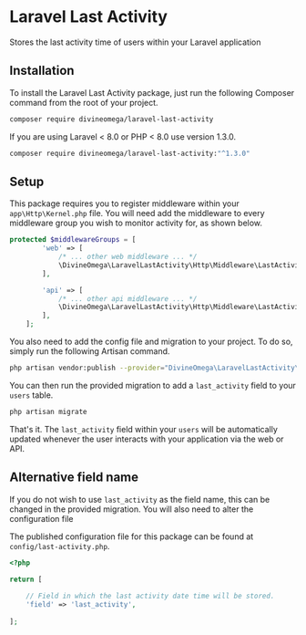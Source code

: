 # Laravel Last Activity
Stores the last activity time of users within your Laravel application


## Installation

To install the Laravel Last Activity package, just run
the following Composer command from the root of your
project.

```bash
composer require divineomega/laravel-last-activity
```

If you are using Laravel < 8.0 or PHP < 8.0 use version 1.3.0.

```bash
composer require divineomega/laravel-last-activity:"^1.3.0"
```

## Setup

This package requires you to register middleware within 
your `app\Http\Kernel.php` file. You will need add the 
middleware to every middleware group you wish to monitor
activity for, as shown below.

```php
protected $middlewareGroups = [
        'web' => [
            /* ... other web middleware ... */
            \DivineOmega\LaravelLastActivity\Http\Middleware\LastActivity::class
        ],

        'api' => [
            /* ... other api middleware ... */
            \DivineOmega\LaravelLastActivity\Http\Middleware\LastActivity::class
        ],
    ];
```

You also need to add the config file and migration to your project. 
To do so, simply run the following Artisan command.

```bash
php artisan vendor:publish --provider="DivineOmega\LaravelLastActivity\ServiceProvider"
```

You can then run the provided migration to add a `last_activity` field
to your `users` table.

```bash
php artisan migrate
```

That's it. The `last_activity` field within your `users` will be
automatically updated whenever the user interacts with your application
via the web or API.

## Alternative field name

If you do not wish to use `last_activity` as the field name, this
can be changed in the provided migration. You will also need
to alter the configuration file  

The published configuration file for this package can be found at 
`config/last-activity.php`.

```php
<?php

return [
    
    // Field in which the last activity date time will be stored.
    'field' => 'last_activity',
    
];
```
